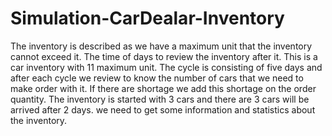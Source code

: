 # Simulation-CarDealar-Inventory
The inventory is described as we have a maximum unit that the inventory cannot exceed it.
The time of days to review the inventory after it. This is a car inventory with 11 maximum unit.
The cycle is consisting of five days and after each cycle we review to know the number of cars that we need to make order with it.
If there are shortage we add this shortage on the order quantity. 
The inventory is started with 3 cars and there are 3 cars will be arrived after 2 days. 
we need to get some information and statistics about the inventory.

